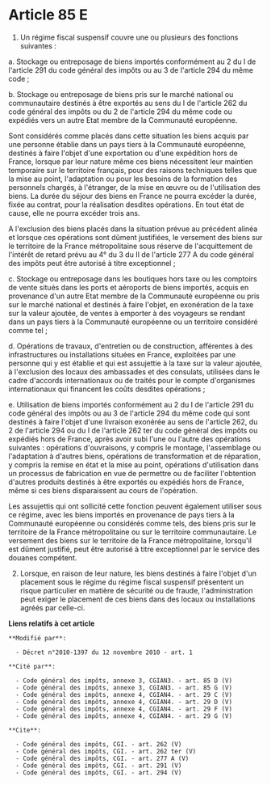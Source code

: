 # Article 85 E

1. Un régime fiscal suspensif couvre une ou plusieurs des fonctions suivantes : 

a. Stockage ou entreposage de biens importés conformément au 2 du I de l'article 291 du code général des impôts ou au 3 de
l'article 294 du même code ; 

b. Stockage ou entreposage de biens pris sur le marché national ou communautaire destinés à être exportés au sens du I de
l'article 262 du code général des impôts ou du 2 de l'article 294 du même code ou expédiés vers un autre Etat membre de la
Communauté européenne. 

Sont considérés comme placés dans cette situation les biens acquis par une personne établie dans un pays tiers à la
Communauté européenne, destinés à faire l'objet d'une exportation ou d'une expédition hors de France, lorsque par leur nature
même ces biens nécessitent leur maintien temporaire sur le territoire français, pour des raisons techniques telles que la
mise au point, l'adaptation ou pour les besoins de la formation des personnels chargés, à l'étranger, de la mise en œuvre ou
de l'utilisation des biens. La durée du séjour des biens en France ne pourra excéder la durée, fixée au contrat, pour la
réalisation desdites opérations. En tout état de cause, elle ne pourra excéder trois ans. 

A l'exclusion des biens placés dans la situation prévue au précédent alinéa et lorsque ces opérations sont dûment justifiées,
le versement des biens sur le territoire de la France métropolitaine sous réserve de l'acquittement de l'intérêt de retard
prévu au 4° du 3 du II de l'article 277 A du code général des impôts peut être autorisé à titre exceptionnel ; 

c. Stockage ou entreposage dans les boutiques hors taxe ou les comptoirs de vente situés dans les ports et aéroports de biens
importés, acquis en provenance d'un autre Etat membre de la Communauté européenne ou pris sur le marché national et destinés
à faire l'objet, en exonération de la taxe sur la valeur ajoutée, de ventes à emporter à des voyageurs se rendant dans un
pays tiers à la Communauté européenne ou un territoire considéré comme tel ; 

d. Opérations de travaux, d'entretien ou de construction, afférentes à des infrastructures ou installations situées en
France, exploitées par une personne qui y est établie et qui est assujettie à la taxe sur la valeur ajoutée, à l'exclusion
des locaux des ambassades et des consulats, utilisées dans le cadre d'accords internationaux ou de traités pour le compte
d'organismes internationaux qui financent les coûts desdites opérations ; 

e. Utilisation de biens importés conformément au 2 du I de l'article 291 du code général des impôts ou au 3 de l'article 294
du même code qui sont destinés à faire l'objet d'une livraison exonérée au sens de l'article 262, du 2 de l'article 294 ou du
I de l'article 262 ter du code général des impôts ou expédiés hors de France, après avoir subi l'une ou l'autre des
opérations suivantes : opérations d'ouvraisons, y compris le montage, l'assemblage ou l'adaptation à d'autres biens,
opérations de transformation et de réparation, y compris la remise en état et la mise au point, opérations d'utilisation dans
un processus de fabrication en vue de permettre ou de faciliter l'obtention d'autres produits destinés à être exportés ou
expédiés hors de France, même si ces biens disparaissent au cours de l'opération. 

Les assujettis qui ont sollicité cette fonction peuvent également utiliser sous ce régime, avec les biens importés en
provenance de pays tiers à la Communauté européenne ou considérés comme tels, des biens pris sur le territoire de la France
métropolitaine ou sur le territoire communautaire. Le versement des biens sur le territoire de la France métropolitaine,
lorsqu'il est dûment justifié, peut être autorisé à titre exceptionnel par le service des douanes compétent. 

2. Lorsque, en raison de leur nature, les biens destinés à faire l'objet d'un placement sous le régime du régime fiscal
suspensif présentent un risque particulier en matière de sécurité ou de fraude, l'administration peut exiger le placement de
ces biens dans des locaux ou installations agréés par celle-ci.

**Liens relatifs à cet article**

	**Modifié par**:

	  - Décret n°2010-1397 du 12 novembre 2010 - art. 1

	**Cité par**:

	  - Code général des impôts, annexe 3, CGIAN3. - art. 85 D (V)
	  - Code général des impôts, annexe 3, CGIAN3. - art. 85 G (V)
	  - Code général des impôts, annexe 4, CGIAN4. - art. 29 C (V)
	  - Code général des impôts, annexe 4, CGIAN4. - art. 29 D (V)
	  - Code général des impôts, annexe 4, CGIAN4. - art. 29 F (V)
	  - Code général des impôts, annexe 4, CGIAN4. - art. 29 G (V)

	**Cite**:

	  - Code général des impôts, CGI. - art. 262 (V)
	  - Code général des impôts, CGI. - art. 262 ter (V)
	  - Code général des impôts, CGI. - art. 277 A (V)
	  - Code général des impôts, CGI. - art. 291 (V)
	  - Code général des impôts, CGI. - art. 294 (V)
